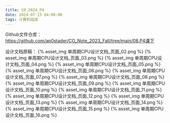 ```yaml
---
title: CO_2024_P4
date: 2024-07-15 04:00:00
tags: 计算机组成
---
```


Github文件仓库：
https://github.com/ap0stader/CO_Note_2023_Fall/tree/main/08.P4课下

设计文档原稿：
{% asset_img 单周期CPU设计文档_页面_02.png %}
{% asset_img 单周期CPU设计文档_页面_03.png %}
{% asset_img 单周期CPU设计文档_页面_04.png %}
{% asset_img 单周期CPU设计文档_页面_05.png %}
{% asset_img 单周期CPU设计文档_页面_06.png %}
{% asset_img 单周期CPU设计文档_页面_07.png %}
{% asset_img 单周期CPU设计文档_页面_08.png %}
{% asset_img 单周期CPU设计文档_页面_09.png %}
{% asset_img 单周期CPU设计文档_页面_10.png %}
{% asset_img 单周期CPU设计文档_页面_11.png %}
{% asset_img 单周期CPU设计文档_页面_12.png %}
{% asset_img 单周期CPU设计文档_页面_13.png %}
{% asset_img 单周期CPU设计文档_页面_14.png %}
{% asset_img 单周期CPU设计文档_页面_15.png %}
{% asset_img 单周期CPU设计文档_页面_16.png %}
